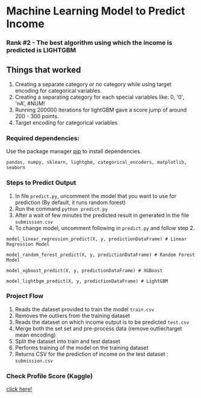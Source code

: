 # Machine Learning Model to Predict Income

### Rank #2 - The best algorithm using which the income is predicted is LIGHTGBM

## Things that worked
1. Creating a separate category or no category while using target encoding for categorical variables.
2. Creating a separating category for each special variables like: 0, '0', 'nA', #NUM!
3. Running 200000 iterations for lightGBM gave a score jump of around 200 - 300 points.
4. Target encoding for categorical variables

### Required dependencies: 
Use the package manager [pip](https://pip.pypa.io/en/stable/) to install dependencies.
```
pandas, numpy, sklearn, lightgbm, categorical_encoders, matplotlib, seaborn
```

### Steps to Predict Output

1. In file ```predict.py```, uncomment the model that you want to use for prediction (By default, it runs random forest)
2. Run the command  ```python predict.py```
3. After a wait of few minutes the predicted result in generated in the file ```submission.csv```
4. To change model, uncomment following in ```predict.py``` and follow step 2.
```
model_linear_regression_predict(X, y, predictionDataFrame) # Linear Regression Model

model_random_forest_predict(X, y, predictionDataFrame) # Random Forest Model

model_xgboost_predict(X, y, predictionDataFrame) # XGBoost

model_lightbgm_predict(X, y, predictionDataFrame) # LightGBM
```


### Project Flow
1. Reads the dataset provided to train the model ```train.csv```
2. Removes the outliers from the training dataset
3. Reads the dataset on which income output is to be predicted ```test.csv```
4. Merge both the set set and pre-process data (remove outlier/target mean encoding)
5. Split the dataset into train and test dataset
6. Performs training of the model on the training dataset
7. Returns CSV for the prediction of income on the test dataset : ```submission.csv```

### Check Profile Score (Kaggle)
[click here!](https://www.kaggle.com/c/tcd-ml-comp-201920-income-pred-group/leaderboard)